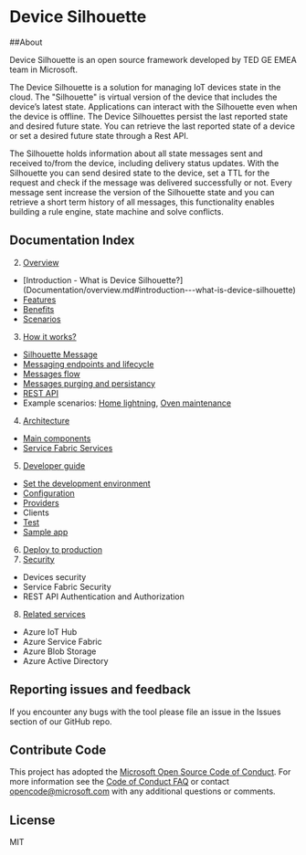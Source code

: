 # Device Silhouette


##About

Device Silhouette is an open source framework developed by TED GE EMEA team in Microsoft.

The Device Silhouette is a solution for managing IoT devices state in the cloud. The "Silhouette" is virtual version of the device that includes the device’s latest state. Applications can interact with the Silhouette even when the device is offline. The Device Silhouettes persist the last reported state and desired future state. You can retrieve the last reported state of a device or set a desired future state through a Rest API.

The Silhouette holds information about all state messages sent and received to/from the device, including delivery status updates. With the Silhouette you can send desired state to the device, set a TTL for the request and check if the message was delivered successfully or not. Every message sent increase the version of the Silhouette state and you can retrieve a short term history of all messages, this functionality enables building a rule engine, state machine and solve conflicts.

## Documentation Index

2.	[Overview](Documentation/overview.md)
 * [Introduction - What is Device Silhouette?] (Documentation/overview.md#introduction---what-is-device-silhouette)
 * [Features](Documentation/overview.md#features)
 * [Benefits](Documentation/overview.md#benefits)
 * [Scenarios](Documentation/overview.md#scenarios)
3.	[How it works?](Documentation/howitworks.md)
 * [Silhouette Message](Documentation/silhouettemessage.md)
 * [Messaging endpoints and lifecycle](Documentation/howitworks.md#messaging-endpoints-and-lifecycle)
 * [Messages flow](Documentation/messagesflow.md)
 * [Messages purging and persistancy](Documentation/howitworks.md#messages-purging-and-persistancy)
 * [REST API](Documentation/RESTAPI.md) 
 * Example scenarios: [Home lightning](Documentation/lightsSampleScenario.md), [Oven maintenance](Documentation/ovenscenario.md)
4.	[Architecture](Documentation/architecture.md)
 * [Main components](Documentation/architecture.md#main-components)
 * [Service Fabric Services](Documentation/architecture.md#service-fabric-microservices)
5.	[Developer guide](Documentation/developerguide.md)
 * [Set the development environment](Documentation/devenvironment.md)
 * [Configuration](Documentation/configuration.md)
 * [Providers](Documentation/developerguide.md#providers)
 * Clients
 * [Test](Documentation/test.md) 
 * [Sample app](Documentation/sampleapp.md)
6.	[Deploy to production](Documentation/deployment.md)
7.	[Security](Documentation/security.md)
 * Devices security
 * Service Fabric Security
 * REST API Authentication and Authorization
8.	[Related services](Documentation/relatedservices.md)
 * Azure IoT Hub
 * Azure Service Fabric
 * Azure Blob Storage
 * Azure Active Directory


## Reporting issues and feedback

If you encounter any bugs with the tool please file an issue in the Issues section of our GitHub repo.

## Contribute Code

This project has adopted the [Microsoft Open Source Code of Conduct](https://opensource.microsoft.com/codeofconduct/). For more information see the [Code of Conduct FAQ](https://opensource.microsoft.com/codeofconduct/faq/) or contact [opencode@microsoft.com](mailto:opencode@microsoft.com) with any additional questions or comments.


## License

MIT
